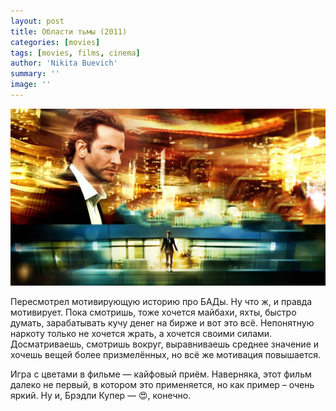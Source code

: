 ```yaml
---
layout: post
title: Области тьмы (2011)
categories: [movies]
tags: [movies, films, cinema]
author: 'Nikita Buevich'
summary: ''
image: ''
---
```


<img class="poster" src="/static/blog/posters/limitless.jpg" alt="Limitless (2019)">  

Пересмотрел мотивирующую историю про БАДы. Ну что ж, и правда мотивирует. Пока смотришь, тоже хочется майбахи, яхты, быстро думать, зарабатывать кучу денег на бирже и вот это всё. Непонятную наркоту только не хочется жрать, а хочется своими силами. Досматриваешь, смотришь вокруг, выравниваешь среднее значение и хочешь вещей более призмелённых, но всё же мотивация повышается.  

Игра с цветами в фильме — кайфовый приём. Наверняка, этот фильм далеко не первый, в котором это применяется, но как пример – очень яркий. Ну и, Брэдли Купер — 😍, конечно.

